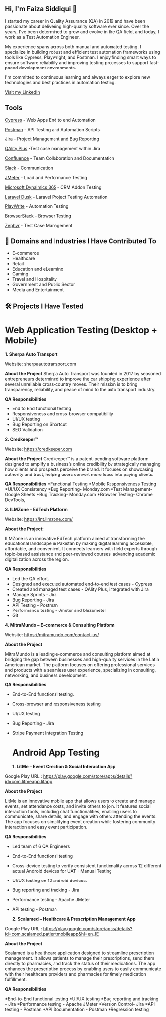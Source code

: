 
## Hi, I'm Faiza Siddiqui 👋

I started my career in Quality Assurance (QA) in 2019 and have been passionate about delivering high-quality software ever since. Over the years, I've been determined to grow and evolve in the QA field, and today, I work as a Test Automation Engineer.

My experience spans across both manual and automated testing. I specialize in building robust and efficient test automation frameworks using tools like Cypress, Playwright, and Postman. I enjoy finding smart ways to ensure software reliability and improving testing processes to support fast-paced development environments.

I'm committed to continuous learning and always eager to explore new technologies and best practices in automation testing.

<a href="https://www.linkedin.com/in/faiza-siddiqui-415284100/" target="_blank">Visit my LinkedIn</a>

## Tools

<a href="https://www.cypress.io/" target="_blank">Cypress</a> - Web Apps End to end Automation

<a href="https://www.postman.com/" target="_blank">Postman</a> - API Testing and Automation Scripts

<a href="https://www.atlassian.com/software/jira">Jira</a> - Project Management and Bug Reporting

<a href="https://marketplace.atlassian.com/apps/1223344/qality-plus-test-management-for-jira?tab=overview&hosting=cloud">QAlity Plus</a>  -Test case management within Jira

<a href="https://www.atlassian.com/software/jira">Confluence</a> -  Team Collaboration and Documentation


<a href="https://www.atlassian.com/software/jira">Slack</a> -   Communication


<a href="https://www.atlassian.com/software/jira">JMeter</a> -  Load and Performance Testing

<a href="https://www.atlassian.com/software/jira">Microsoft Dynaimics 365</a> -   CRM Addon Testing

<a href="https://www.atlassian.com/software/jira">Laravel Dusk</a> -   Laravel Project Testing Automation 

<a href="https://www.atlassian.com/software/jira">PlayWrite</a> -   Automation Testing

<a href="https://www.atlassian.com/software/jira">BrowserStack</a> -   Browser Testing

<a href="https://www.atlassian.com/software/jira">Zephyr</a> -   Test Case Management

## 🧩 Domains and Industries I Have Contributed To

* E-commerce
* Healthcare
* Retail
* Education and eLearning
* Gaming
* Travel and Hospitality
* Government and Public Sector
* Media and Entertainment

## 🛠️ Projects I Have Tested

# Web Application Testing (Desktop + Mobile)

**1. Sherpa Auto Transport**

 Website: sherpaautotransport.com
 
**About the Project**
Sherpa Auto Transport was founded in 2017 by seasoned entrepreneurs determined to improve the car shipping experience after several unreliable cross-country moves. Their mission is to bring transparency, reliability, and peace of mind to the auto transport industry.

**QA Responsibilities**

* End to End functional testing
* Responsiveness and cross-browser compatibility
* UI/UX testing
* Bug Reporting on Shortcut
* SEO Validation

**2. Credkeeper™**

Website: https://credkeeper.com
 
**About the Project**
 Credkeeper™ is a patent-pending software platform designed to amplify a business’s online credibility by strategically managing how clients and prospects perceive the brand. It focuses on showcasing authority and trust, helping users convert more leads into paying clients.
 
**QA Responsibilities**
*Functional Testing
*Mobile Responsiveness Testing
*UI/UX Consistency
*Bug Reporting- Monday.com
*Test Management-  Google Sheets
*Bug Tracking- Monday.com
*Browser Testing- Chrome DevTools, 

**3. ILMZone – EdTech Platform**

 Website: https://int.ilmzone.com/
 
**About the Project:**

 ILMZone is an innovative EdTech platform aimed at transforming the educational landscape in Pakistan by making digital learning accessible, affordable, and convenient. It connects learners with field experts through topic-based assistance and peer-reviewed courses, advancing academic digitalization across the region.
 
**QA Responsibilities**

* Led the QA effort.
* Designed and executed automated end-to-end test cases - Cypress
* Created and managed test cases - QAlity Plus, integrated with Jira
* Manage Sprints - Jira
* Bug Reporting - Jira
* API Testing - Postman
* Performance testing - Jmeter and blazemeter
* Git

**4. MitraMundo – E-commerce & Consulting Platform**

Website: https://mitramundo.com/contact-us/

**About the Project**

MitraMundo is a leading e-commerce and consulting platform aimed at bridging the gap between businesses and high-quality services in the Latin American market. The platform focuses on offering professional services and products with a seamless user experience, specializing in consulting, networking, and business development.

**QA Responsibilities**

* End-to-End functional testing.
* Cross-browser and responsiveness testing
* UI/UX testing
* Bug Reporting - Jira
* Stripe Payment Integration Testing

  # Android App Testing

  **1. LitMe – Event Creation & Social Interaction App**

Google Play URL : https://play.google.com/store/apps/details?id=com.litmeapp.litapp

**About the Project**

LitMe is an innovative mobile app that allows users to create and manage events, set attendance costs, and invite others to join. It features social interaction tools, including chat functionalities, enabling users to communicate, share details, and engage with others attending the events. The app focuses on simplifying event creation while fostering community interaction and easy event participation.

**QA Responsibilities**

* Led team of 6 QA Engineers
* End-to-End functional testing
* Cross-device testing to verify consistent functionality across 12 different actual Android devices for UAT - Manual Testing
* UI/UX testing on 12 android devices.
* Bug reporting and tracking - Jira
* Performance testing - Apache JMeter
* API testing - Postman

  **2. Scalamed – Healthcare & Prescription Management App**

Google Play URL : https://play.google.com/store/apps/details?id=com.scalamed.patientmobileapp&hl=en_IE

**About the Project**

Scalamed is a healthcare application designed to streamline prescription management. It allows patients to manage their prescriptions, send them directly to pharmacies, and track the status of their medications. The app enhances the prescription process by enabling users to easily communicate with their healthcare providers and pharmacies for timely medication fulfillment.

**QA Responsibilities**

*End-to-End functional testing
*UI/UX testing
*Bug reporting and tracking - Jira
*Performance testing - Apache JMeter
*Version Control- Jira
*API testing  - Postman
*API Documentation  - Postman
*Regression testing 





<!--

**Faiza1501/Faiza1501** is a ✨ _special_ ✨ repository because its `README.md` (this file) appears on your GitHub profile.

Here are some ideas to get you started:

- 🔭 I’m currently working on ...
- 🌱 I’m currently learning ...
- 👯 I’m looking to collaborate on ...
- 🤔 I’m looking for help with ...
- 💬 Ask me about ...
- 📫 How to reach me: ...
- 😄 Pronouns: ...
- ⚡ Fun fact: ...
-->
